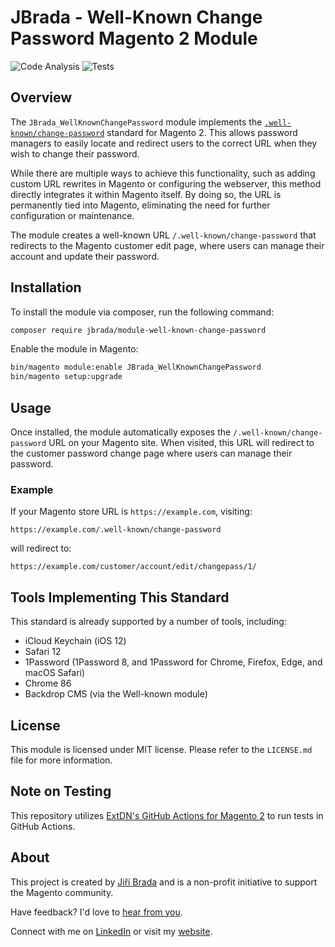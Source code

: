 # JBrada - Well-Known Change Password Magento 2 Module

![Code Analysis](https://github.com/jbrada/module-well-known-change-password/actions/workflows/code-analysis.yml/badge.svg)
![Tests](https://github.com/jbrada/module-well-known-change-password/actions/workflows/tests.yml/badge.svg)

## Overview

The `JBrada_WellKnownChangePassword` module implements the [`.well-known/change-password`](https://wicg.github.io/change-password-url/) standard for Magento 2. This allows password managers to easily locate and redirect users to the correct URL when they wish to change their password.

While there are multiple ways to achieve this functionality, such as adding custom URL rewrites in Magento or configuring the webserver, this method directly integrates it within Magento itself. By doing so, the URL is permanently tied into Magento, eliminating the need for further configuration or maintenance.

The module creates a well-known URL `/.well-known/change-password` that redirects to the Magento customer edit page, where users can manage their account and update their password.

## Installation

To install the module via composer, run the following command:

```bash
composer require jbrada/module-well-known-change-password
```

Enable the module in Magento:

```bash
bin/magento module:enable JBrada_WellKnownChangePassword
bin/magento setup:upgrade
```

## Usage

Once installed, the module automatically exposes the `/.well-known/change-password` URL on your Magento site. When visited, this URL will redirect to the customer password change page where users can manage their password.

### Example

If your Magento store URL is `https://example.com`, visiting:

```
https://example.com/.well-known/change-password
```

will redirect to:

```
https://example.com/customer/account/edit/changepass/1/
```

## Tools Implementing This Standard

This standard is already supported by a number of tools, including:

- iCloud Keychain (iOS 12)
- Safari 12
- 1Password (1Password 8, and 1Password for Chrome, Firefox, Edge, and macOS Safari)
- Chrome 86
- Backdrop CMS (via the Well-known module)

## License

This module is licensed under MIT license. Please refer to the `LICENSE.md` file for more information.

## Note on Testing

This repository utilizes [ExtDN's GitHub Actions for Magento 2](https://github.com/extdn/github-actions-m2) to run tests in GitHub Actions.

## About

This project is created by [Jiří Brada](https://jbrada.cz) and is a non-profit initiative to support the Magento community. 

Have feedback? I'd love to [hear from you](mailto:jiri@jbrada.cz).

Connect with me on [LinkedIn](https://www.linkedin.com/in/jbrada) or visit my [website](https://jbrada.cz).
